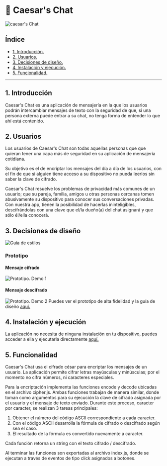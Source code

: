 # 🌿 **Caesar's Chat**

![caesar's Chat](./assets_readme/thumb.png)
## Índice

* [1. Introducción.](#1-introducción)
* [2. Usuarios.](#2-usuarios)
* [3. Decisiones de diseño.](#3-decisiones-de-diseño)
* [4. Instalación y ejecución.](#4-instalación-y-ejecución)
* [5. Funcionalidad.](#5-funcionalidad)


***

## 1. Introducción
Caesar's Chat es una aplicación de mensajería en la que los usuarios podrán intercambiar mensajes de texto con la seguridad de que, si una persona externa puede entrar a su chat, no tenga forma de entender lo que ahí está contenido.
## 2. Usuarios
Los usuarios de Caesar's Chat son todas aquellas personas que que quieran tener una capa más de seguridad en su aplicación de mensajería cotidiana.

Su objetivo es el de encriptar los mensajes del día a día de los usuarios, con el fin de que si alguien tiene acceso a su dispositivo no pueda leerlos sin saber la clave de cifrado.

Caesar's Chat resuelve los problemas de privacidad más comunes de un usuario; que su pareja, familia, amigos u otras personas cercanas tomen abusivamente su dispositivo para conocer sus conversaciones privadas. Con nuestra app, tienen la posibilidad de hacerlas ininteligibles, descifrándolas con una clave que el/la dueño(a) del chat asignará y que sólo él/ella conocerá.

## 3. Decisiones de diseño
![Guía de estilos](./assets_readme/style-guide.png)
### **Prototipo**
#### Mensaje cifrado
![Prototipo. Demo 1](./assets_readme/demo.png)
#### Mensaje descifrado
![Prototipo. Demo 2](./assets_readme/demo2.png)
Puedes ver el prototipo de alta fidelidad y la guía de diseño [aquí.](https://www.figma.com/file/pnyPnNG9hWlM4HLBtKO1w2/Caesar-Cipher-Laboratoria?node-id=0%3A1)

## 4. Instalación y ejecución
La aplicación no necesita de ninguna instalación en tu dispositivo, puedes acceder a ella y ejecutarla directamente [aquí.](https://amappola7.github.io/caesar-cipher/src/)

## 5. Funcionalidad
Caesar's Chat usa el cifrado césar para encriptar los mensajes de un usuario.
La aplicación permite cifrar letras mayúsculas y minúsculas; por el momento no cifra números, ni caracteres especiales.

Para la encriptación implementa las funciones encode y decode ubicadas en el archivo cipher.js.
Ambas funciones trabajan de manera similar, donde toman como argumentos para su ejecución la clave de cifrado asignada por el usuario y el mensaje de texto enviado.
Durante este proceso, caracter por caracter, se realizan 3 tareas principales:

1. Obtener el número del código ASCII correspondiente a cada caracter.
2. Con el código ASCII desarrolla la fórmula de cifrado o descifrado según sea el caso.
3. El resultado de la fórmula es convertido nuevamente a caracter.

Cada función retorna un string con el texto cifrado / descifrado.

Al terminar las funciones son exportadas al archivo index.js, donde se ejecutan a través de eventos de tipo click asignados a botones.